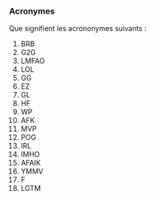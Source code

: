### Acronymes
Que signifient les acrononymes suivants :
1. BRB
2. G2G
3. LMFAO
4. LOL
5. GG
6. EZ
7. GL
8. HF
9. WP
10. AFK
11. MVP
12. POG
13. IRL
14. IMHO
15. AFAIK
16. YMMV
17. F
18. LGTM
